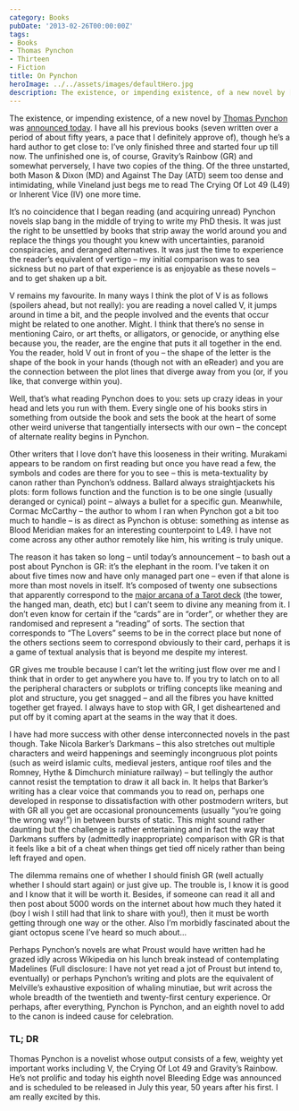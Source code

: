 ```yaml
---
category: Books
pubDate: '2013-02-26T00:00:00Z'
tags:
- Books
- Thomas Pynchon
- Thirteen
- Fiction
title: On Pynchon
heroImage: ../../assets/images/defaultHero.jpg
description: The existence, or impending existence, of a new novel by [Thomas Pynchon](http://en.wikipedia.org/
---
```

The existence, or impending existence, of a new novel by [Thomas Pynchon](http://en.wikipedia.org/wiki/Thomas_Pynchon) was [announced today](http://dealbook.nytimes.com/2013/02/25/pynchon-takes-on-silicon-alley/). I have all his previous books (seven written over a period of about fifty years, a pace that I definitely approve of), though he’s a hard author to get close to: I’ve only finished three and started four up till now. The unfinished one is, of course, Gravity’s Rainbow (GR) and somewhat perversely, I have two copies of the thing. Of the three unstarted, both Mason & Dixon (MD) and Against The Day (ATD) seem too dense and intimidating, while Vineland just begs me to read The Crying Of Lot 49 (L49) or Inherent Vice (IV) one more time.

It’s no coincidence that I began reading (and acquiring unread) Pynchon novels slap bang in the middle of trying to write my PhD thesis. It was just the right to be unsettled by books that strip away the world around you and replace the things you thought you knew with uncertainties, paranoid conspiracies, and deranged alternatives. It was just the time to experience the reader’s equivalent of vertigo – my initial comparison was to sea sickness but no part of that experience is as enjoyable as these novels – and to get shaken up a bit.

V remains my favourite. In many ways I think the plot of V is as follows (spoilers ahead, but not really): you are reading a novel called V, it jumps around in time a bit, and the people involved and the events that occur might be related to one another. Might. I think that there’s no sense in mentioning Cairo, or art thefts, or alligators, or genocide, or anything else because you, the reader, are the engine that puts it all together in the end. You the reader, hold V out in front of you – the shape of the letter is the shape of the book in your hands (though not with an eReader) and you are the connection between the plot lines that diverge away from you (or, if you like, that converge within you).

Well, that’s what reading Pynchon does to you: sets up crazy ideas in your head and lets you run with them. Every single one of his books stirs in something from outside the book and sets the book at the heart of some other weird universe that tangentially intersects with our own – the concept of alternate reality begins in Pynchon.

Other writers that I love don’t have this looseness in their writing. Murakami appears to be random on first reading but once you have read a few, the symbols and codes are there for you to see – this is meta-textuality by canon rather than Pynchon’s oddness. Ballard always straightjackets his plots: form follows function and the function is to be one single (usually deranged or cynical) point – always a bullet for a specific gun. Meanwhile, Cormac McCarthy – the author to whom I ran when Pynchon got a bit too much to handle – is as direct as Pynchon is obtuse: something as intense as Blood Meridian makes for an interesting counterpoint to L49. I have not come across any other author remotely like him, his writing is truly unique.

The reason it has taken so long – until today’s announcement – to bash out a post about Pynchon is GR: it’s the elephant in the room. I’ve taken it on about five times now and have only managed part one – even if that alone is more than most novels in itself. It’s composed of twenty one subsections that apparently correspond to the [major arcana of a Tarot deck](http://www.psychicguild.com/tarot_major.php) (the tower, the hanged man, death, etc) but I can’t seem to divine any meaning from it. I don’t even know for certain if the “cards” are in “order”, or whether they are randomised and represent a “reading” of sorts. The section that corresponds to “The Lovers” seems to be in the correct place but none of the others sections seem to correspond obviously to their card, perhaps it is a game of textual analysis that is beyond me despite my interest.

GR gives me trouble because I can’t let the writing just flow over me and I think that in order to get anywhere you have to. If you try to latch on to all the peripheral characters or subplots or trifling concepts like meaning and plot and structure, you get snagged – and all the fibres you have knitted together get frayed. I always have to stop with GR, I get disheartened and put off by it coming apart at the seams in the way that it does.

I have had more success with other dense interconnected novels in the past though. Take Nicola Barker’s Darkmans – this also stretches out multiple characters and weird happenings and seemingly incongruous plot points (such as weird islamic cults, medieval jesters, antique roof tiles and the Romney, Hythe & Dimchurch miniature railway) – but tellingly the author cannot resist the temptation to draw it all back in. It helps that Barker’s writing has a clear voice that commands you to read on, perhaps one developed in response to dissatisfaction with other postmodern writers, but with GR all you get are occasional pronouncements (usually “you’re going the wrong way!”) in between bursts of static. This might sound rather daunting but the challenge is rather entertaining and in fact the way that Darkmans suffers by (admittedly inappropriate) comparison with GR is that it feels like a bit of a cheat when things get tied off nicely rather than being left frayed and open.

The dilemma remains one of whether I should finish GR (well actually whether I should start again) or just give up. The trouble is, I know it is good and I know that it will be worth it. Besides, if someone can read it all and then post about 5000  words on the internet about how much they hated it (boy I wish I still had that link to share with you!), then it must be worth getting through one way or the other. Also I’m morbidly fascinated about the giant octopus scene I’ve heard so much about…

Perhaps Pynchon’s novels are what Proust would have written had he grazed idly across Wikipedia on his lunch break instead of contemplating Madelines (Full disclosure: I have not yet read a jot of Proust but intend to, eventually) or perhaps Pynchon’s writing and plots are the equivalent of Melville’s exhaustive exposition of whaling minutiae, but writ across the whole breadth of the twentieth and twenty-first century experience. Or perhaps, after everything, Pynchon is Pynchon, and an eighth novel to add to the canon is indeed cause for celebration.

### TL; DR

Thomas Pynchon is a novelist whose output consists of a few, weighty yet important works including V, the Crying Of Lot 49 and Gravity’s Rainbow. He’s not prolific and today his eighth novel Bleeding Edge was announced and is scheduled to be released in July this year, 50 years after his first. I am really excited by this.